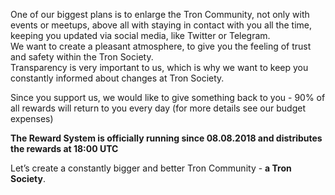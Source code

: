 One of our biggest plans is to enlarge the Tron Community, not only with events or meetups, above all with staying in contact with you all the time, keeping you updated via social media, like Twitter or Telegram.  
We want to create a pleasant atmosphere, to give you the feeling of trust and safety within the Tron Society.  
Transparency is very important to us, which is why we want to keep you constantly informed about changes at Tron Society. 

Since you support us, we would like to give something back to you - 90% of all rewards will return to you every day (for more details see our budget expenses)

__The Reward System is officially running since 08.08.2018 and distributes the rewards at 18:00 UTC__

Let’s create a constantly bigger and better Tron Community - __a Tron Society__.

